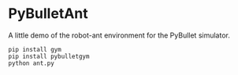 # PyBulletAnt
A little demo of the robot-ant environment for the PyBullet simulator.  

``` pip install numpy
pip install gym
pip install pybulletgym
python ant.py
```
   
